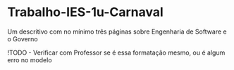 # Trabalho-IES-1u-Carnaval
Um descritivo com no mínimo três páginas sobre Engenharia de Software e o Governo

!TODO - Verificar com Professor se é essa formatação mesmo, ou é algum erro no modelo